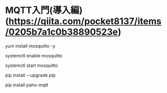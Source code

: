 MQTT入門(導入編)(https://qiita.com/pocket8137/items/0205b7a1c0b38890523e)
================
yum install mosquitto -y

systemctl enable mosquitto

systemctl start mosquitto

pip install --upgrade pip

pip install paho-mqtt
